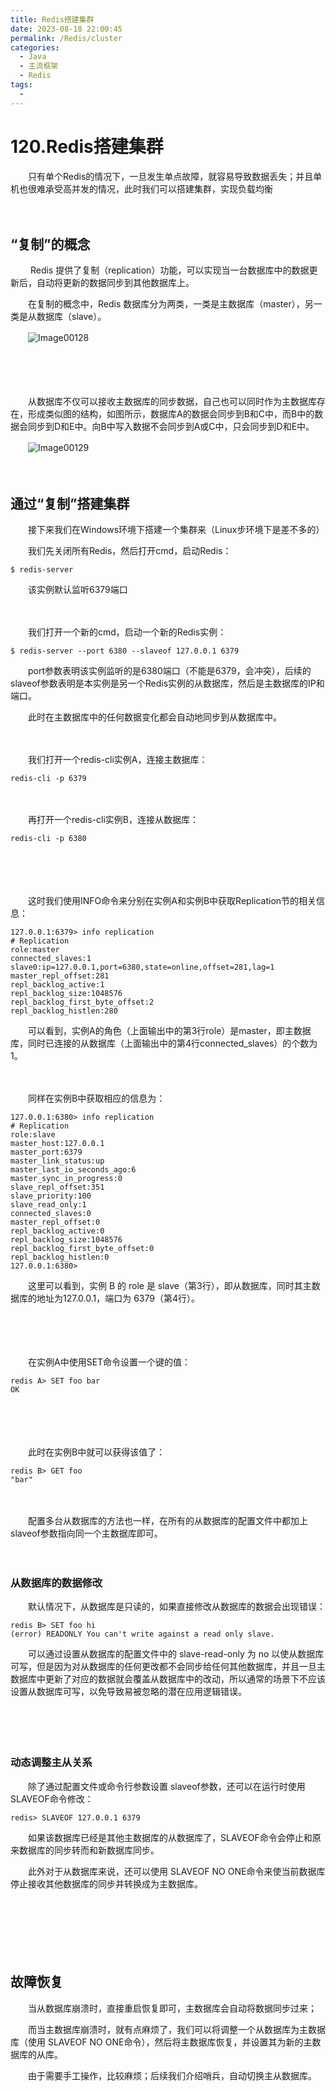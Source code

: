 ```yaml
---
title: Redis搭建集群
date: 2023-08-18 22:00:45
permalink: /Redis/cluster
categories:
  - Java
  - 主流框架
  - Redis
tags:
  - 
---
```

# 120.Redis搭建集群

　　只有单个Redis的情况下，一旦发生单点故障，就容易导致数据丢失；并且单机也很难承受高并发的情况，此时我们可以搭建集群，实现负载均衡
<!-- more -->
　　‍

## “复制”的概念

　　 Redis 提供了复制（replication）功能，可以实现当一台数据库中的数据更新后，自动将更新的数据同步到其他数据库上。

　　在复制的概念中，Redis 数据库分为两类，一类是主数据库（master），另一类是从数据库（slave）。

　　​![Image00128](https://image.peterjxl.com/blog/Image00128-20230429160319-3tj9eoj.jpg)​

　　‍

　　‍

　　从数据库不仅可以接收主数据库的同步数据，自己也可以同时作为主数据库存在，形成类似图的结构，如图所示，数据库A的数据会同步到B和C中，而B中的数据会同步到D和E中。向B中写入数据不会同步到A或C中，只会同步到D和E中。

　　​![Image00129](https://image.peterjxl.com/blog/Image00129-20230429160935-finvowk.jpg)​

　　‍

## 通过“复制”搭建集群

　　接下来我们在Windows环境下搭建一个集群来（Linux步环境下是差不多的）

　　我们先关闭所有Redis，然后打开cmd，启动Redis：

```
$ redis-server
```

　　该实例默认监听6379端口

　　‍

　　我们打开一个新的cmd，启动一个新的Redis实例：

```
$ redis-server --port 6380 --slaveof 127.0.0.1 6379
```

　　port参数表明该实例监听的是6380端口（不能是6379，会冲突），后续的slaveof参数表明是本实例是另一个Redis实例的从数据库，然后是主数据库的IP和端口。

　　此时在主数据库中的任何数据变化都会自动地同步到从数据库中。

　　‍

　　我们打开一个redis-cli实例A，连接主数据库：

```
redis-cli -p 6379
```

　　‍

　　再打开一个redis-cli实例B，连接从数据库：

```
redis-cli -p 6380
```

　　‍

　　‍

　　这时我们使用INFO命令来分别在实例A和实例B中获取Replication节的相关信息：

```
127.0.0.1:6379> info replication
# Replication
role:master
connected_slaves:1
slave0:ip=127.0.0.1,port=6380,state=online,offset=281,lag=1
master_repl_offset:281
repl_backlog_active:1
repl_backlog_size:1048576
repl_backlog_first_byte_offset:2
repl_backlog_histlen:280
```

　　可以看到，实例A的角色（上面输出中的第3行role）是master，即主数据库，同时已连接的从数据库（上面输出中的第4行connected_slaves）的个数为1。

　　‍

　　同样在实例B中获取相应的信息为：

```
127.0.0.1:6380> info replication
# Replication
role:slave
master_host:127.0.0.1
master_port:6379
master_link_status:up
master_last_io_seconds_ago:6
master_sync_in_progress:0
slave_repl_offset:351
slave_priority:100
slave_read_only:1
connected_slaves:0
master_repl_offset:0
repl_backlog_active:0
repl_backlog_size:1048576
repl_backlog_first_byte_offset:0
repl_backlog_histlen:0
127.0.0.1:6380>
```

　　这里可以看到，实例 B 的 role 是 slave（第3行），即从数据库，同时其主数据库的地址为127.0.0.1，端口为 6379（第4行）。

　　‍

　　‍

　　在实例A中使用SET命令设置一个键的值：

```
redis A> SET foo bar
OK
```

　　‍

　　‍

　　此时在实例B中就可以获得该值了：

```
redis B> GET foo
"bar"
```

　　‍

　　配置多台从数据库的方法也一样，在所有的从数据库的配置文件中都加上 slaveof参数指向同一个主数据库即可。

　　‍

### 从数据库的数据修改

　　默认情况下，从数据库是只读的，如果直接修改从数据库的数据会出现错误：

```
redis B> SET foo hi
(error) READONLY You can't write against a read only slave.
```

　　可以通过设置从数据库的配置文件中的 slave-read-only 为 no 以使从数据库可写，但是因为对从数据库的任何更改都不会同步给任何其他数据库，并且一旦主数据库中更新了对应的数据就会覆盖从数据库中的改动，所以通常的场景下不应该设置从数据库可写，以免导致易被忽略的潜在应用逻辑错误。

　　‍

　　‍

### 动态调整主从关系

　　除了通过配置文件或命令行参数设置 slaveof参数，还可以在运行时使用 SLAVEOF命令修改：

```
redis> SLAVEOF 127.0.0.1 6379
```

　　如果该数据库已经是其他主数据库的从数据库了，SLAVEOF命令会停止和原来数据库的同步转而和新数据库同步。

　　此外对于从数据库来说，还可以使用 SLAVEOF NO ONE命令来使当前数据库停止接收其他数据库的同步并转换成为主数据库。

　　‍

　　‍

　　‍

## 故障恢复

　　当从数据库崩溃时，直接重启恢复即可，主数据库会自动将数据同步过来；

　　而当主数据库崩溃时，就有点麻烦了，我们可以将调整一个从数据库为主数据库（使用 SLAVEOF NO ONE命令），然后将主数据库恢复，并设置其为新的主数据库的从库。

　　由于需要手工操作，比较麻烦；后续我们介绍哨兵，自动切换主从数据库。

　　‍

